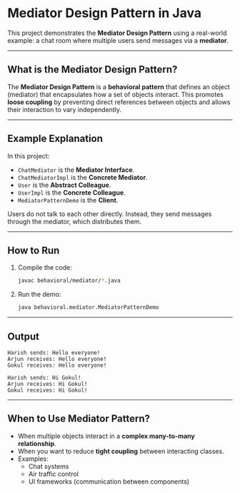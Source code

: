# Mediator Design Pattern in Java

This project demonstrates the **Mediator Design Pattern** using a real-world example: a chat room where multiple users send messages via a **mediator**.

---

##  What is the Mediator Design Pattern?

The **Mediator Design Pattern** is a **behavioral pattern** that defines an object (mediator) that encapsulates how a set of objects interact. This promotes **loose coupling** by preventing direct references between objects and allows their interaction to vary independently.

---

##  Example Explanation

In this project:
- `ChatMediator` is the **Mediator Interface**.
- `ChatMediatorImpl` is the **Concrete Mediator**.
- `User` is the **Abstract Colleague**.
- `UserImpl` is the **Concrete Colleague**.
- `MediatorPatternDemo` is the **Client**.

Users do not talk to each other directly. Instead, they send messages through the mediator, which distributes them.

---

##  How to Run

1. Compile the code:
   ```bash
   javac behavioral/mediator/*.java
   ```

2. Run the demo:
   ```bash
   java behavioral.mediator.MediatorPatternDemo
   ```

---

##  Output

```
Harish sends: Hello everyone!
Arjun receives: Hello everyone!
Gokul receives: Hello everyone!

Harish sends: Hi Gokul!
Arjun receives: Hi Gokul!
Gokul receives: Hi Gokul!
```

---

##  When to Use Mediator Pattern?

- When multiple objects interact in a **complex many-to-many relationship**.
- When you want to reduce **tight coupling** between interacting classes.
- Examples:  
  - Chat systems  
  - Air traffic control  
  - UI frameworks (communication between components)
